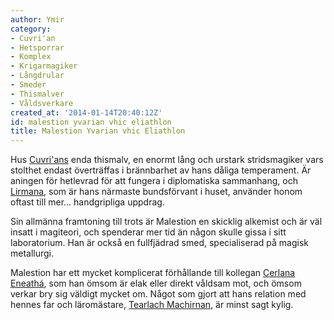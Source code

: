 ```yaml
---
author: Ymir
category:
- Cuvri'an
- Hetsporrar
- Komplex
- Krigarmagiker
- Långdrular
- Smeder
- Thismalver
- Våldsverkare
created_at: '2014-01-14T20:40:12Z'
id: malestion yvarian vhic eliathlon
title: Malestion Yvarian vhic Eliathlon
---
```

Hus [Cuvri'ans] enda thismalv, en enormt lång och urstark stridsmagiker vars stolthet endast överträffas i brännbarhet av hans dåliga temperament. Är aningen för hetlevrad för att fungera i diplomatiska sammanhang, och [Lirmana], som är hans närmaste bundsförvant i huset, använder honom oftast till mer... handgripliga uppdrag.

Sin allmänna framtoning till trots är Malestion en skicklig alkemist och är väl insatt i magiteori, och spenderar mer tid än någon skulle gissa i sitt laboratorium. Han är också en fullfjädrad smed, specialiserad på magisk metallurgi.

Malestion har ett mycket komplicerat förhållande till kollegan [Cerlana Eneathá], som han ömsom är elak eller direkt våldsam mot, och ömsom verkar bry sig väldigt mycket om. Något som gjort att hans relation med hennes far och läromästare, [Tearlach Machirnan], är minst sagt kylig.

  [Cuvri'ans]: Cuvrian
  [Lirmana]: Lirmana_Ithari_fín_Tanisol
  [Cerlana Eneathá]: Cerlana_Eneathá_siòl_Dahtouin
  [Tearlach Machirnan]: Tearlach_Machirnan_sìol_Sunahye_tan_Yeneashen